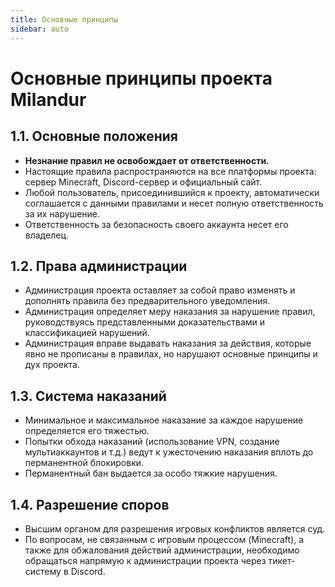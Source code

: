 ```yaml
---
title: Основные принципы
sidebar: auto
---
```


# Основные принципы проекта Milandur

## 1.1. Основные положения

*   **Незнание правил не освобождает от ответственности.**
*   Настоящие правила распространяются на все платформы проекта: сервер Minecraft, Discord-сервер и официальный сайт.
*   Любой пользователь, присоединившийся к проекту, автоматически соглашается с данными правилами и несет полную ответственность за их нарушение.
*   Ответственность за безопасность своего аккаунта несет его владелец.

## 1.2. Права администрации

*   Администрация проекта оставляет за собой право изменять и дополнять правила без предварительного уведомления.
*   Администрация определяет меру наказания за нарушение правил, руководствуясь представленными доказательствами и классификацией нарушений.
*   Администрация вправе выдавать наказания за действия, которые явно не прописаны в правилах, но нарушают основные принципы и дух проекта.

## 1.3. Система наказаний

*   Минимальное и максимальное наказание за каждое нарушение определяется его тяжестью.
*   Попытки обхода наказаний (использование VPN, создание мультиаккаунтов и т.д.) ведут к ужесточению наказания вплоть до перманентной блокировки.
*   Перманентный бан выдается за особо тяжкие нарушения.

## 1.4. Разрешение споров

*   Высшим органом для разрешения игровых конфликтов является суд.
*   По вопросам, не связанным с игровым процессом (Minecraft), а также для обжалования действий администрации, необходимо обращаться напрямую к администрации проекта через тикет-систему в Discord.